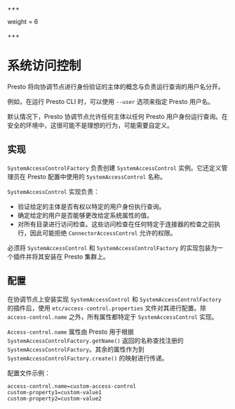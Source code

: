 +++

weight = 6

+++


# 系统访问控制

Presto 将向协调节点进行身份验证的主体的概念与负责运行查询的用户名分开。

例如，在运行 Presto CLI 时，可以使用 `--user` 选项来指定 Presto 用户名。

默认情况下，Presto 协调节点允许任何主体以任何 Presto 用户身份运行查询。在安全的环境中，这很可能不是理想的行为，可能需要自定义。

## 实现

`SystemAccessControlFactory` 负责创建 `SystemAccessControl` 实例。它还定义管理员在 Presto 配置中使用的 `SystemAccessControl` 名称。

`SystemAccessControl` 实现负责：

-   验证给定的主体是否有权以特定的用户身份执行查询。
-   确定给定的用户是否能够更改给定系统属性的值。
-   对所有目录进行访问检查。这些访问检查在任何特定于连接器的检查之前执行，因此可能拒绝 `ConnectorAccessControl` 允许的权限。

必须将 `SystemAccessControl` 和 `SystemAccessControlFactory` 的实现包装为一个插件并将其安装在 Presto 集群上。

## 配置

在协调节点上安装实现 `SystemAccessControl` 和 `SystemAccessControlFactory` 的插件后，使用 `etc/access-control.properties` 文件对其进行配置。除 `access-control.name` 之外，所有属性都特定于 `SystemAccessControl` 实现。

`Access-control.name` 属性由 Presto 用于根据 `SystemAccessControlFactory.getName()` 返回的名称查找注册的 `SystemAccessControlFactory`。其余的属性作为到 `SystemAccessControlFactory.create()` 的映射进行传递。

配置文件示例：

``` {.none}
access-control.name=custom-access-control
custom-property1=custom-value1
custom-property2=custom-value2
```
